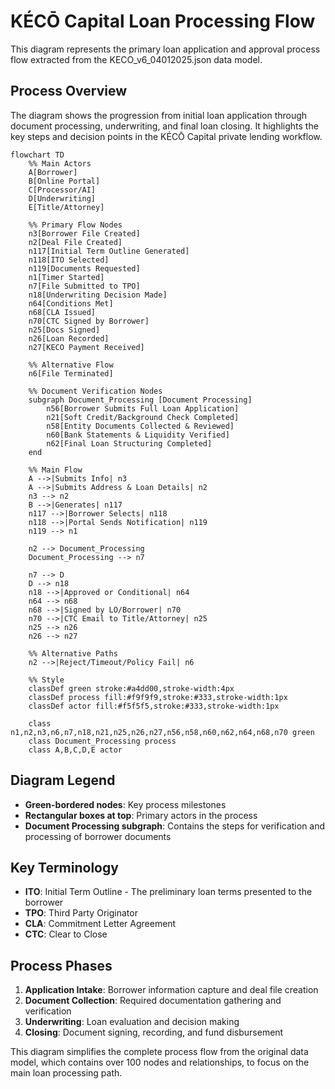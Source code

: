 # KÉCŌ Capital Loan Processing Flow

This diagram represents the primary loan application and approval process flow extracted from the KECO_v6_04012025.json data model.

## Process Overview

The diagram shows the progression from initial loan application through document processing, underwriting, and final loan closing. It highlights the key steps and decision points in the KÉCŌ Capital private lending workflow.

```mermaid
flowchart TD
    %% Main Actors
    A[Borrower] 
    B[Online Portal]
    C[Processor/AI]
    D[Underwriting]
    E[Title/Attorney]

    %% Primary Flow Nodes
    n3[Borrower File Created]
    n2[Deal File Created]
    n117[Initial Term Outline Generated]
    n118[ITO Selected]
    n119[Documents Requested]
    n1[Timer Started]
    n7[File Submitted to TPO]
    n18[Underwriting Decision Made]
    n64[Conditions Met]
    n68[CLA Issued]
    n70[CTC Signed by Borrower]
    n25[Docs Signed]
    n26[Loan Recorded]
    n27[KECO Payment Received]
    
    %% Alternative Flow
    n6[File Terminated]
    
    %% Document Verification Nodes
    subgraph Document_Processing [Document Processing]
        n56[Borrower Submits Full Loan Application]
        n21[Soft Credit/Background Check Completed]
        n58[Entity Documents Collected & Reviewed]
        n60[Bank Statements & Liquidity Verified]
        n62[Final Loan Structuring Completed]
    end
    
    %% Main Flow
    A -->|Submits Info| n3
    A -->|Submits Address & Loan Details| n2
    n3 --> n2
    B -->|Generates| n117
    n117 -->|Borrower Selects| n118
    n118 -->|Portal Sends Notification| n119
    n119 --> n1
    
    n2 --> Document_Processing
    Document_Processing --> n7
    
    n7 --> D
    D --> n18
    n18 -->|Approved or Conditional| n64
    n64 --> n68
    n68 -->|Signed by LO/Borrower| n70
    n70 -->|CTC Email to Title/Attorney| n25
    n25 --> n26
    n26 --> n27
    
    %% Alternative Paths
    n2 -->|Reject/Timeout/Policy Fail| n6
    
    %% Style
    classDef green stroke:#a4dd00,stroke-width:4px
    classDef process fill:#f9f9f9,stroke:#333,stroke-width:1px
    classDef actor fill:#f5f5f5,stroke:#333,stroke-width:1px
    
    class n1,n2,n3,n6,n7,n18,n21,n25,n26,n27,n56,n58,n60,n62,n64,n68,n70 green
    class Document_Processing process
    class A,B,C,D,E actor
```

## Diagram Legend

- **Green-bordered nodes**: Key process milestones
- **Rectangular boxes at top**: Primary actors in the process
- **Document Processing subgraph**: Contains the steps for verification and processing of borrower documents

## Key Terminology

- **ITO**: Initial Term Outline - The preliminary loan terms presented to the borrower
- **TPO**: Third Party Originator
- **CLA**: Commitment Letter Agreement
- **CTC**: Clear to Close

## Process Phases

1. **Application Intake**: Borrower information capture and deal file creation
2. **Document Collection**: Required documentation gathering and verification
3. **Underwriting**: Loan evaluation and decision making
4. **Closing**: Document signing, recording, and fund disbursement

This diagram simplifies the complete process flow from the original data model, which contains over 100 nodes and relationships, to focus on the main loan processing path. 